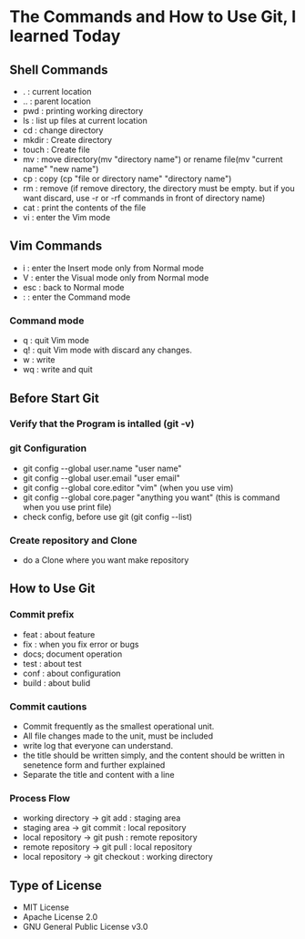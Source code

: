 # The Commands and How to Use Git, I learned Today

## Shell Commands

 - . : current location
 - .. : parent location
 - pwd : printing working directory
 - ls : list up files at current location
 - cd : change directory
 - mkdir : Create directory
 - touch : Create file
 - mv : move directory(mv "directory name") or rename file(mv "current name" "new name")
 - cp : copy (cp "file or directory name" "directory name")
 - rm : remove (if remove directory, the directory must be empty. but if you want discard, use -r or -rf commands in front of directory name)
 - cat : print the contents of the file
 - vi : enter the Vim mode

## Vim Commands

 - i : enter the Insert mode only from Normal mode
 - V : enter the Visual mode only from Normal mode
 - esc : back to Normal mode
 - : : enter the Command mode

### Command mode

 - q : quit Vim mode
 - q! : quit Vim mode with discard any changes.
 - w : write
 - wq : write and quit

## Before Start Git

### Verify that the Program is intalled (git -v)

### git Configuration

- git config --global user.name "user name"
- git config --global user.email "user email"
- git config --global core.editor "vim" (when you use vim)
- git config --global core.pager "anything you want" (this is command when you use print file)
- check config, before use git (git config --list)

### Create repository and Clone

- do a Clone where you want make repository

## How to Use Git

### Commit prefix

- feat : about feature
- fix : when you fix error or bugs
- docs; document operation
- test : about test
- conf : about configuration 
- build : about bulid

### Commit cautions

- Commit frequently as the smallest operational unit.
- All file changes made to the unit, must be included
- write log that everyone can understand.
- the title should be written simply, and the content should be written in senetence form and further explained
- Separate the title and content with a line

### Process Flow

- working directory -> git add : staging area 
- staging area -> git commit : local repository
- local repository -> git push : remote repository
- remote repository -> git pull : local repository
- local repository -> git checkout : working directory

## Type of License 

- MIT License
- Apache License 2.0
- GNU General Public License v3.0
